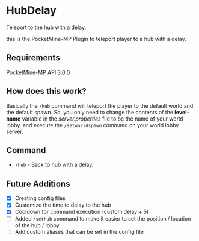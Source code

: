 # HubDelay
Teleport to the hub with a delay.

this is the PocketMine-MP Plugin to teleport player to a hub with a delay.

## Requirements
PocketMine-MP API 3.0.0

## How does this work?
Basically the `/hub` command will teleport the player to the default world and the default spawn.
So, you only need to change the contents of the **level-name** variable in the _server.properties_ file to be the name of your world lobby. and execute the `/setworldspawn` command on your world lobby server.

## Command
- `/hub` - Back to hub with a delay.

## Future Additions
- [X] Creating config files
- [X] Customize the time to delay to the hub
- [X] Cooldown for command execution (custom delay + 5)
- [ ] Added `/sethub` command to make it easier to set the position / location of the hub / lobby
- [ ] Add custom aliases that can be set in the config file
